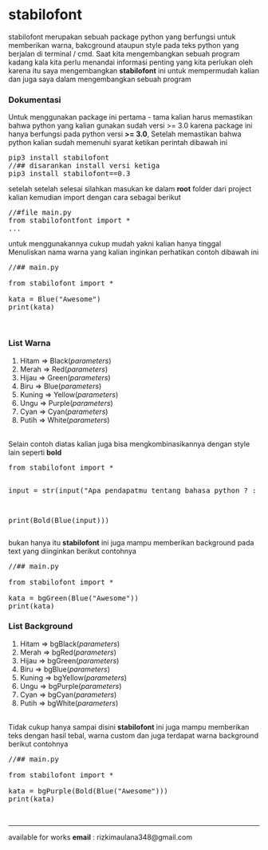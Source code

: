 # stabilofont
stabilofont merupakan sebuah package python yang berfungsi untuk memberikan warna, bakcground ataupun style pada teks python yang berjalan di terminal / cmd.
Saat kita mengembangkan sebuah program kadang kala kita perlu menandai informasi penting yang kita perlukan oleh karena itu saya mengembangkan
<b>stabilofont</b> ini untuk mempermudah kalian dan juga saya dalam mengembangkan sebuah program

<h3>Dokumentasi</h3>
Untuk menggunakan package ini pertama - tama kalian harus memastikan bahwa python yang kalian gunakan sudah versi >= 3.0 karena
package ini hanya berfungsi pada python versi <b>>= 3.0</b>, Setelah memastikan bahwa python kalian sudah memenuhi syarat ketikan perintah dibawah ini
<pre>
pip3 install stabilofont
//## disarankan install versi ketiga
pip3 install stabilofont==0.3
</pre>

setelah setelah selesai silahkan masukan ke dalam <b>root</b> folder dari project kalian kemudian import dengan cara sebagai berikut
<pre>
//#file main.py
from stabilofontfont import *
...
</pre>

untuk menggunakannya cukup mudah yakni kalian hanya tinggal Menuliskan nama warna yang kalian inginkan perhatikan contoh dibawah ini

<pre>
//## main.py

from stabilofont import *

kata = Blue("Awesome")
print(kata)
</pre>
<br/>
<h3>List Warna</h3>
<ol>
  <li>Hitam => Black(<i>parameters</i>)</li>
  <li>Merah => Red(<i>parameters</i>)</li>
  <li>Hijau => Green(<i>parameters</i>)</li>
  <li>Biru => Blue(<i>parameters</i>)</li>
  <li>Kuning => Yellow(<i>parameters</i>)</li>
  <li>Ungu => Purple(<i>parameters</i>)</li>
  <li>Cyan => Cyan(<i>parameters</i>)</li>
  <li>Putih => White(<i>parameters</i>)</li>
</ol>

<br/>
Selain contoh diatas kalian juga bisa mengkombinasikannya dengan style lain seperti <b>bold</b>
<br/>
<pre>
from stabilofont import *

input = str(input("Apa pendapatmu tentang bahasa python ? : "))

print(Bold(Blue(input)))
</pre>

bukan hanya itu <b>stabilofont</b> ini juga mampu memberikan background pada text yang diinginkan berikut contohnya

<pre>
//## main.py

from stabilofont import *

kata = bgGreen(Blue("Awesome"))
print(kata)
</pre>
<h3>List Background</h3>
<ol>
  <li>Hitam => bgBlack(<i>parameters</i>)</li>
  <li>Merah => bgRed(<i>parameters</i>)</li>
  <li>Hijau => bgGreen(<i>parameters</i>)</li>
  <li>Biru => bgBlue(<i>parameters</i>)</li>
  <li>Kuning => bgYellow(<i>parameters</i>)</li>
  <li>Ungu => bgPurple(<i>parameters</i>)</li>
  <li>Cyan => bgCyan(<i>parameters</i>)</li>
  <li>Putih => bgWhite(<i>parameters</i>)</li>
</ol>
<br/>
Tidak cukup hanya sampai disini <b>stabilofont</b> ini juga mampu memberikan teks dengan hasil tebal, warna custom dan juga terdapat warna background berikut contohnya
<br/>

<pre>
//## main.py

from stabilofont import *

kata = bgPurple(Bold(Blue("Awesome")))
print(kata)
</pre>


<br/>
<hr/>
available for works <b>email</b> : rizkimaulana348@gmail.com



